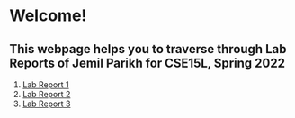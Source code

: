 # Welcome! 

## This webpage helps you to traverse through Lab Reports of Jemil Parikh for CSE15L, Spring 2022

1. [Lab Report 1]()
2. [Lab Report 2](https://jemilparikh.github.io/Cse15L-LabReports/labReport2)
3. [Lab Report 3](https://jemilparikh.github.io/Cse15L-LabReports/labReport3)
